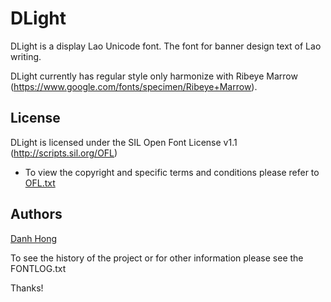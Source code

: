 ﻿DLight
======================


DLight is a display Lao Unicode font. The font for banner design text of Lao writing.

DLight currently has regular style only harmonize with Ribeye Marrow (<https://www.google.com/fonts/specimen/Ribeye+Marrow>).

## License


DLight is licensed under the SIL Open Font License v1.1 (<http://scripts.sil.org/OFL>)


- To view the copyright and specific terms and conditions please refer to [OFL.txt](https://github.com/khmertype/DLight/blob/master/OFL.txt)




## Authors

[Danh Hong](http://www.khmertype.org)

To see the history of the project or for other information please see the FONTLOG.txt 



Thanks!
